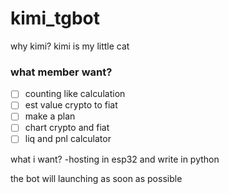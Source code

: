 # kimi_tgbot
why kimi? kimi is my little cat

### what member want?
- [ ] counting like calculation
- [ ] est value crypto to fiat
- [ ] make a plan
- [ ] chart crypto and fiat
- [ ] liq and pnl calculator

what i want?
-hosting in esp32 and write in python

the bot will launching as soon as possible
